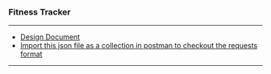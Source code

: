 ### Fitness Tracker
<hr />

<ul>
	<li>
		<a href="https://github.com/File-Archives/Files-From-VM/blob/main/FitnessTracker.pdf">Design Document</a>
	</li>
	<li>
		<a href="Resources/fitness-tracker-app.postman_collection.json"> Import this json file as a collection in postman to checkout the requests format</a>
	</li>
</ul>

<hr />
